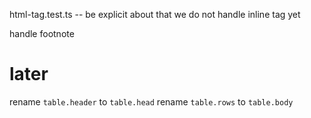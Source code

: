 html-tag.test.ts -- be explicit about that we do not handle inline tag yet

handle footnote

# later

rename `table.header` to `table.head`
rename `table.rows` to `table.body`
